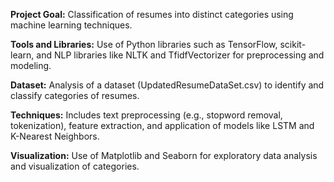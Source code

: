 **Project Goal:** Classification of resumes into distinct categories using machine learning techniques.

**Tools and Libraries:** Use of Python libraries such as TensorFlow, scikit-learn, and NLP libraries like NLTK and TfidfVectorizer for preprocessing and modeling.

**Dataset:** Analysis of a dataset (UpdatedResumeDataSet.csv) to identify and classify categories of resumes.

**Techniques:** Includes text preprocessing (e.g., stopword removal, tokenization), feature extraction, and application of models like LSTM and K-Nearest Neighbors.

**Visualization:** Use of Matplotlib and Seaborn for exploratory data analysis and visualization of categories.
